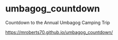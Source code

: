 # umbagog_countdown
Countdown to the Annual Umbagog Camping Trip

https://mroberts70.github.io/umbagog_countdown/
